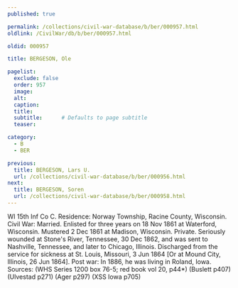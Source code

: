 ```yaml
---
published: true

permalink: /collections/civil-war-database/b/ber/000957.html
oldlink: /CivilWar/db/b/ber/000957.html

oldid: 000957

title: BERGESON, Ole

pagelist:
  exclude: false
  order: 957
  image: 
  alt:
  caption:
  title:
  subtitle:      # Defaults to page subtitle
  teaser:

category: 
  - B 
  - BER

previous:
  title: BERGESON, Lars U.
  url: /collections/civil-war-database/b/ber/000956.html  
next:
  title: BERGESON, Soren
  url: /collections/civil-war-database/b/ber/000958.html   
---
```

WI 15th Inf Co C. Residence: Norway Township, Racine County, Wisconsin. Civil War: Married. Enlisted for three years on 18 Nov 1861 at Waterford, Wisconsin. Mustered 2 Dec 1861 at Madison, Wisconsin. Private. Seriously wounded at Stone&#39;s River, Tennessee, 30 Dec 1862, and was sent to Nashville, Tennessee, and later to Chicago, Illinois. Discharged from the service for sickness at St. Louis, Missouri, 3 Jun 1864 [Or at Mound City, Illinois, 26 Jun 1864]. Post war: In 1886, he was living in Roland, Iowa. Sources: (WHS Series 1200 box 76-5; red book vol 20, p44\*) (Buslett p407) (Ulvestad p271) (Ager p297) (XSS Iowa p705)